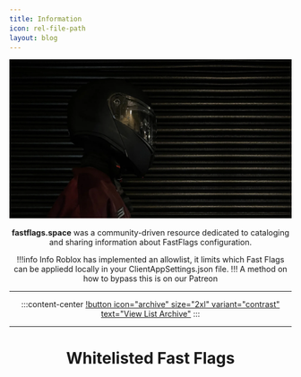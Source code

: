 ```yaml
---
title: Information
icon: rel-file-path
layout: blog
---
```


<div align="center">
  
<img src="assets/pbc.png" width="768">

**fastflags.space** was a community-driven resource dedicated to cataloging and sharing information about FastFlags configuration.

!!!info Info
Roblox has implemented an allowlist, it limits which Fast Flags can be appliedd locally in your ClientAppSettings.json file.
!!!
A method on how to bypass this is on our Patreon

---

:::content-center
[!button icon="archive" size="2xl" variant="contrast" text="View List Archive"](https://archive.fastflags.space)
:::

---

# Whitelisted Fast Flags

</div>
